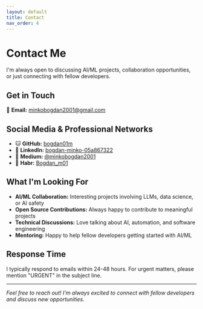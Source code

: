 ```yaml
---
layout: default
title: Contact
nav_order: 4
---
```


# Contact Me

I'm always open to discussing AI/ML projects, collaboration opportunities, or just connecting with fellow developers.

## Get in Touch

📧 **Email:** [minkobogdan2001@gmail.com](mailto:minkobogdan2001@gmail.com)

## Social Media & Professional Networks

- 🐱 **GitHub:** [bogdan01m](https://github.com/bogdan01m)
- 💼 **LinkedIn:** [bogdan-minko-05a867322](https://www.linkedin.com/in/bogdan-minko-05a867322/)
- 📝 **Medium:** [@minkobogdan2001](https://medium.com/@minkobogdan2001)
- 🔧 **Habr:** [Bogdan_m01](https://habr.com/ru/users/Bogdan_m01)

## What I'm Looking For

- **AI/ML Collaboration:** Interesting projects involving LLMs, data science, or AI safety
- **Open Source Contributions:** Always happy to contribute to meaningful projects
- **Technical Discussions:** Love talking about AI, automation, and software engineering
- **Mentoring:** Happy to help fellow developers getting started with AI/ML

## Response Time

I typically respond to emails within 24-48 hours. For urgent matters, please mention "URGENT" in the subject line.

---

*Feel free to reach out! I'm always excited to connect with fellow developers and discuss new opportunities.*